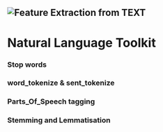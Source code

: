 ## ![Feature Extraction from TEXT](https://github.com/vamsha/vamsha.github.io/blob/main/FeatureExtraction_from_TEXT)


# Natural Language Toolkit
### Stop words
### word_tokenize & sent_tokenize
### Parts_Of_Speech tagging
### Stemming and Lemmatisation
